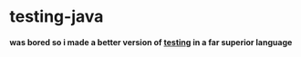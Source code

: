 # testing-java
#### was bored so i made a better version of [testing](https://github.com/usrDottik/Testing) in a far superior language
